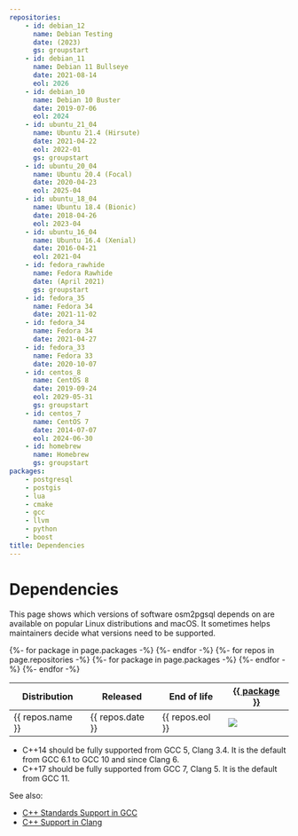 ```yaml
---
repositories:
    - id: debian_12
      name: Debian Testing
      date: (2023)
      gs: groupstart
    - id: debian_11
      name: Debian 11 Bullseye
      date: 2021-08-14
      eol: 2026
    - id: debian_10
      name: Debian 10 Buster
      date: 2019-07-06
      eol: 2024
    - id: ubuntu_21_04
      name: Ubuntu 21.4 (Hirsute)
      date: 2021-04-22
      eol: 2022-01
      gs: groupstart
    - id: ubuntu_20_04
      name: Ubuntu 20.4 (Focal)
      date: 2020-04-23
      eol: 2025-04
    - id: ubuntu_18_04
      name: Ubuntu 18.4 (Bionic)
      date: 2018-04-26
      eol: 2023-04
    - id: ubuntu_16_04
      name: Ubuntu 16.4 (Xenial)
      date: 2016-04-21
      eol: 2021-04
    - id: fedora_rawhide
      name: Fedora Rawhide
      date: (April 2021)
      gs: groupstart
    - id: fedora_35
      name: Fedora 34
      date: 2021-11-02
    - id: fedora_34
      name: Fedora 34
      date: 2021-04-27
    - id: fedora_33
      name: Fedora 33
      date: 2020-10-07
    - id: centos_8
      name: CentOS 8
      date: 2019-09-24
      eol: 2029-05-31
      gs: groupstart
    - id: centos_7
      name: CentOS 7
      date: 2014-07-07
      eol: 2024-06-30
    - id: homebrew
      name: Homebrew
      gs: groupstart
packages:
    - postgresql
    - postgis
    - lua
    - cmake
    - gcc
    - llvm
    - python
    - boost
title: Dependencies
---
```


# Dependencies

This page shows which versions of software osm2pgsql depends on are available
on popular Linux distributions and macOS. It sometimes helps maintainers
decide what versions need to be supported.

<table class="software-versions">
<thead>
    <tr>
        <th>Distribution</th>
        <th>Released</th>
        <th>End of life</th>
{%- for package in page.packages -%}
        <th><a href="https://repology.org/project/{{ package }}/versions">{{ package }}</a></th>
{%- endfor -%}
    </tr>
</thead>
<tbody>
{%- for repos in page.repositories -%}
    <tr class="{{ repos.gs }}">
        <td>{{ repos.name }}</td>
        <td>{{ repos.date }}</td>
        <td>{{ repos.eol }}</td>
{%- for package in page.packages -%}
        <td><img src="https://repology.org/badge/version-for-repo/{{ repos.id }}/{{ package }}.svg?header="/></td>
{%- endfor -%}
    </tr>
{%- endfor -%}

</tbody>
</table>

* C++14 should be fully supported from GCC 5, Clang 3.4. It is the default from GCC 6.1 to GCC 10 and since Clang 6.
* C++17 should be fully supported from GCC 7, Clang 5. It is the default from GCC 11.

See also:

* [C++ Standards Support in GCC](https://gcc.gnu.org/projects/cxx-status.html)
* [C++ Support in Clang](https://clang.llvm.org/cxx_status.html)

